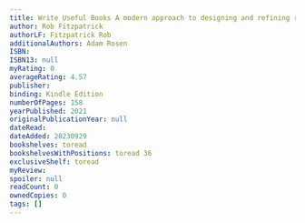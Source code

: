```yaml
---
title: Write Useful Books A modern approach to designing and refining recommendable nonfiction
author: Rob Fitzpatrick
authorLF: Fitzpatrick Rob
additionalAuthors: Adam Rosen
ISBN: 
ISBN13: null
myRating: 0
averageRating: 4.57
publisher: 
binding: Kindle Edition
numberOfPages: 158
yearPublished: 2021
originalPublicationYear: null
dateRead: 
dateAdded: 20230929
bookshelves: toread
bookshelvesWithPositions: toread 36
exclusiveShelf: toread
myReview: 
spoiler: null
readCount: 0
ownedCopies: 0
tags: []
---
```


